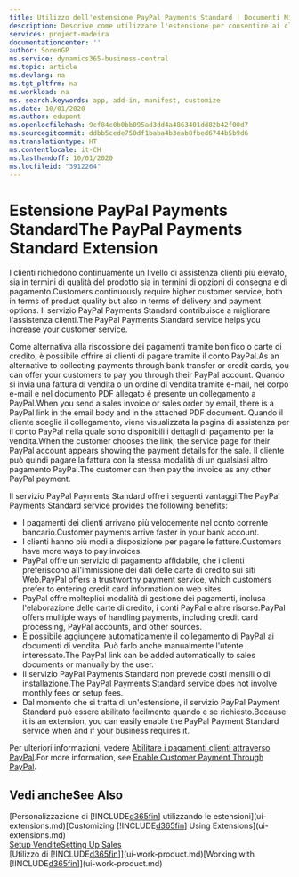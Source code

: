 ```yaml
---
title: Utilizzo dell'estensione PayPal Payments Standard | Documenti Microsoft
description: Descrive come utilizzare l'estensione per consentire ai clienti di eseguire pagamenti con PayPal.
services: project-madeira
documentationcenter: ''
author: SorenGP
ms.service: dynamics365-business-central
ms.topic: article
ms.devlang: na
ms.tgt_pltfrm: na
ms.workload: na
ms. search.keywords: app, add-in, manifest, customize
ms.date: 10/01/2020
ms.author: edupont
ms.openlocfilehash: 9cf84c0b0bb095ad3dd4a4863401dd82b42f00d7
ms.sourcegitcommit: ddbb5cede750df1baba4b3eab8fbed6744b5b9d6
ms.translationtype: HT
ms.contentlocale: it-CH
ms.lasthandoff: 10/01/2020
ms.locfileid: "3912264"
---
```

# <a name="the-paypal-payments-standard-extension"></a><span data-ttu-id="c1611-103">Estensione PayPal Payments Standard</span><span class="sxs-lookup"><span data-stu-id="c1611-103">The PayPal Payments Standard Extension</span></span>
<span data-ttu-id="c1611-104">I clienti richiedono continuamente un livello di assistenza clienti più elevato, sia in termini di qualità del prodotto sia in termini di opzioni di consegna e di pagamento.</span><span class="sxs-lookup"><span data-stu-id="c1611-104">Customers continuously require higher customer service, both in terms of product quality but also in terms of delivery and payment options.</span></span> <span data-ttu-id="c1611-105">Il servizio PayPal Payments Standard contribuisce a migliorare l'assistenza clienti.</span><span class="sxs-lookup"><span data-stu-id="c1611-105">The PayPal Payments Standard service helps you increase your customer service.</span></span>

<span data-ttu-id="c1611-106">Come alternativa alla riscossione dei pagamenti tramite bonifico o carte di credito, è possibile offrire ai clienti di pagare tramite il conto PayPal.</span><span class="sxs-lookup"><span data-stu-id="c1611-106">As an alternative to collecting payments through bank transfer or credit cards, you can offer your customers to pay you through their PayPal account.</span></span> <span data-ttu-id="c1611-107">Quando si invia una fattura di vendita o un ordine di vendita tramite e-mail, nel corpo e-mail e nel documento PDF allegato è presente un collegamento a PayPal.</span><span class="sxs-lookup"><span data-stu-id="c1611-107">When you send a sales invoice or sales order by email, there is a PayPal link in the email body and in the attached PDF document.</span></span> <span data-ttu-id="c1611-108">Quando il cliente sceglie il collegamento, viene visualizzata la pagina di assistenza per il conto PayPal nella quale sono disponibili i dettagli di pagamento per la vendita.</span><span class="sxs-lookup"><span data-stu-id="c1611-108">When the customer chooses the link, the service page for their PayPal account appears showing the payment details for the sale.</span></span> <span data-ttu-id="c1611-109">Il cliente può quindi pagare la fattura con la stessa modalità di un qualsiasi altro pagamento PayPal.</span><span class="sxs-lookup"><span data-stu-id="c1611-109">The customer can then pay the invoice as any other PayPal payment.</span></span>

<span data-ttu-id="c1611-110">Il servizio PayPal Payments Standard offre i seguenti vantaggi:</span><span class="sxs-lookup"><span data-stu-id="c1611-110">The PayPal Payments Standard service provides the following benefits:</span></span>

* <span data-ttu-id="c1611-111">I pagamenti dei clienti arrivano più velocemente nel conto corrente bancario.</span><span class="sxs-lookup"><span data-stu-id="c1611-111">Customer payments arrive faster in your bank account.</span></span>
* <span data-ttu-id="c1611-112">I clienti hanno più modi a disposizione per pagare le fatture.</span><span class="sxs-lookup"><span data-stu-id="c1611-112">Customers have more ways to pay invoices.</span></span>
* <span data-ttu-id="c1611-113">PayPal offre un servizio di pagamento affidabile, che i clienti preferiscono all'immissione dei dati delle carte di credito sui siti Web.</span><span class="sxs-lookup"><span data-stu-id="c1611-113">PayPal offers a trustworthy payment service, which customers prefer to entering credit card information on web sites.</span></span>
* <span data-ttu-id="c1611-114">PayPal offre molteplici modalità di gestione dei pagamenti, inclusa l'elaborazione delle carte di credito, i conti PayPal e altre risorse.</span><span class="sxs-lookup"><span data-stu-id="c1611-114">PayPal offers multiple ways of handling payments, including credit card processing, PayPal accounts, and other sources.</span></span>
* <span data-ttu-id="c1611-115">È possibile aggiungere automaticamente il collegamento di PayPal ai documenti di vendita. Può farlo anche manualmente l'utente interessato.</span><span class="sxs-lookup"><span data-stu-id="c1611-115">The PayPal link can be added automatically to sales documents or manually by the user.</span></span>
* <span data-ttu-id="c1611-116">Il servizio PayPal Payments Standard non prevede costi mensili o di installazione.</span><span class="sxs-lookup"><span data-stu-id="c1611-116">The PayPal Payments Standard service does not involve monthly fees or setup fees.</span></span>
* <span data-ttu-id="c1611-117">Dal momento che si tratta di un'estensione, il servizio PayPal Payment Standard può essere abilitato facilmente quando e se richiesto.</span><span class="sxs-lookup"><span data-stu-id="c1611-117">Because it is an extension, you can easily enable the PayPal Payment Standard service when and if your business requires it.</span></span>  

<span data-ttu-id="c1611-118">Per ulteriori informazioni, vedere [Abilitare i pagamenti clienti attraverso PayPal](sales-how-enable-payment-service-extensions.md).</span><span class="sxs-lookup"><span data-stu-id="c1611-118">For more information, see [Enable Customer Payment Through PayPal](sales-how-enable-payment-service-extensions.md).</span></span>

## <a name="see-also"></a><span data-ttu-id="c1611-119">Vedi anche</span><span class="sxs-lookup"><span data-stu-id="c1611-119">See Also</span></span>
<span data-ttu-id="c1611-120">[Personalizzazione di [!INCLUDE[d365fin](includes/d365fin_md.md)] utilizzando le estensioni](ui-extensions.md)</span><span class="sxs-lookup"><span data-stu-id="c1611-120">[Customizing [!INCLUDE[d365fin](includes/d365fin_md.md)] Using Extensions](ui-extensions.md)</span></span>  
[<span data-ttu-id="c1611-121">Setup Vendite</span><span class="sxs-lookup"><span data-stu-id="c1611-121">Setting Up Sales</span></span>](sales-setup-sales.md)  
<span data-ttu-id="c1611-122">[Utilizzo di [!INCLUDE[d365fin](includes/d365fin_md.md)]](ui-work-product.md)</span><span class="sxs-lookup"><span data-stu-id="c1611-122">[Working with [!INCLUDE[d365fin](includes/d365fin_md.md)]](ui-work-product.md)</span></span>
